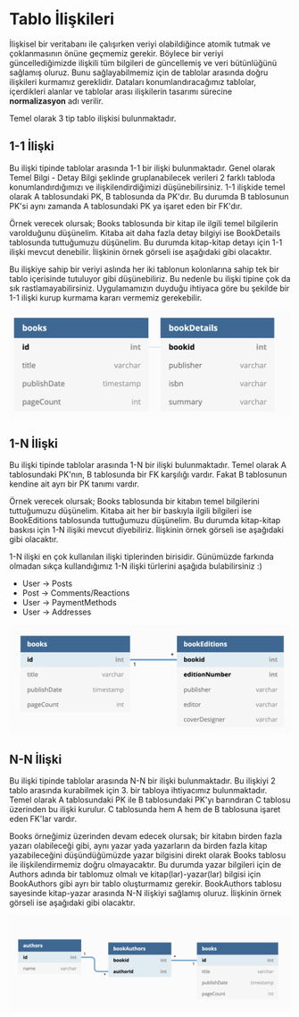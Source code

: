 # Tablo İlişkileri

İlişkisel bir veritabanı ile çalışırken veriyi olabildiğince atomik tutmak ve çoklanmasının önüne geçmemiz gerekir. Böylece bir veriyi güncellediğimizde ilişkili tüm bilgileri de güncellemiş ve veri bütünlüğünü sağlamış oluruz. Bunu sağlayabilmemiz için de tablolar arasında doğru ilişkileri kurmamız gereklidir. Dataları konumlandıracağımız tablolar, içerdikleri alanlar ve tablolar arası ilişkilerin tasarımı sürecine **normalizasyon** adı verilir.

Temel olarak 3 tip tablo ilişkisi bulunmaktadır.

## 1-1 İlişki

Bu ilişki tipinde tablolar arasında 1-1 bir ilişki bulunmaktadır. Genel olarak Temel Bilgi - Detay Bilgi şeklinde gruplanabilecek verileri 2 farklı tabloda konumlandırdığımızı ve ilişkilendirdiğimizi düşünebilirsiniz. 1-1 ilişkide temel olarak A tablosundaki PK, B tablosunda da PK'dır. Bu durumda B tablosunun PK'si aynı zamanda A tablosundaki PK ya işaret eden bir FK'dır.

Örnek verecek olursak; Books tablosunda bir kitap ile ilgili temel bilgilerin varolduğunu düşünelim. Kitaba ait daha fazla detay bilgiyi ise BookDetails tablosunda tuttuğumuzu düşünelim. Bu durumda kitap-kitap detayı için 1-1 ilişki mevcut denebilir. İlişkinin örnek görseli ise aşağıdaki gibi olacaktır.

Bu ilişkiye sahip bir veriyi aslında her iki tablonun kolonlarına sahip tek bir tablo içerisinde tutuluyor gibi düşünebiliriz. Bu nedenle bu ilişki tipine çok da sık rastlamayabilirsiniz. Uygulamamızın duyduğu ihtiyaca göre bu şekilde bir 1-1 ilişki kurup kurmama kararı vermemiz gerekebilir.

![1-1 Relation](images/1-1-relation.png)

## 1-N İlişki

Bu ilişki tipinde tablolar arasında 1-N bir ilişki bulunmaktadır. Temel olarak A tablosundaki PK'nın, B tablosunda bir FK karşılığı vardır. Fakat B tablosunun kendine ait ayrı bir PK tanımı vardır.

Örnek verecek olursak; Books tablosunda bir kitabın temel bilgilerini tuttuğumuzu düşünelim. Kitaba ait her bir baskıyla ilgili bilgileri ise BookEditions tablosunda tuttuğumuzu düşünelim. Bu durumda kitap-kitap baskısı için 1-N ilişiki mevcut diyebiliriz. İlişkinin örnek görseli ise aşağıdaki gibi olacaktır.

1-N ilişki en çok kullanılan ilişki tiplerinden birisidir. Günümüzde farkında olmadan sıkça kullandığımız 1-N ilişki türlerini aşağıda bulabilirsiniz :)

- User -> Posts
- Post -> Comments/Reactions
- User -> PaymentMethods
- User -> Addresses

![1-N Relation](images/1-n-relation.png)

## N-N İlişki

Bu ilişki tipinde tablolar arasında N-N bir ilişki bulunmaktadır. Bu ilişkiyi 2 tablo arasında kurabilmek için 3. bir tabloya ihtiyacımız bulunmaktadır. Temel olarak A tablosundaki PK ile B tablosundaki PK'yı barındıran C tablosu üzerinden bu ilişki kurulur. C tablosunda hem A hem de B tablosuna işaret eden FK'lar vardır.

Books örneğimiz üzerinden devam edecek olursak; bir kitabın birden fazla yazarı olabileceği gibi, aynı yazar yada yazarların da birden fazla kitap yazabileceğini düşündüğümüzde yazar bilgisini direkt olarak Books tablosu ile ilişkilendirmemiz doğru olmayacaktır.
Bu durumda yazar bilgileri için de Authors adında bir tablomuz olmalı ve kitap(lar)-yazar(lar) bilgisi için BookAuthors gibi ayrı bir tablo oluşturmamız gerekir. BookAuthors tablosu sayesinde kitap-yazar arasında N-N ilişkiyi sağlamış oluruz. İlişkinin örnek görseli ise aşağıdaki gibi olacaktır.

![N-N Relation](images/n-n-relation.png)
